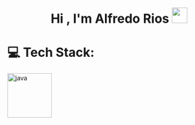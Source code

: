 <h1 align="center">Hi , I'm Alfredo Rios <img src="https://media.giphy.com/media/hvRJCLFzcasrR4ia7z/giphy.gif" width="35"></h1>

 # 💻 Tech Stack:

[<img src="https://cdn.iconscout.com/icon/free/png-128/java-2038875-1720088.png" alt="java" width="100">](https://docs.oracle.com/en/java/)

